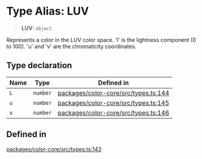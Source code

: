 # Type Alias: LUV

> **LUV**: `object`

Represents a color in the LUV color space.
'l' is the lightness component (0 to 100).
'u' and 'v' are the chromaticity coordinates.

## Type declaration

| Name | Type | Defined in |
| ------ | ------ | ------ |
| `L` | `number` | [packages/color-core/src/types.ts:144](https://github.com/iamlite/color-core-mono-test/blob/d94d70fcd3b8bc32b54a8388048088ead1ff133f/packages/color-core/src/types.ts#L144) |
| `u` | `number` | [packages/color-core/src/types.ts:145](https://github.com/iamlite/color-core-mono-test/blob/d94d70fcd3b8bc32b54a8388048088ead1ff133f/packages/color-core/src/types.ts#L145) |
| `v` | `number` | [packages/color-core/src/types.ts:146](https://github.com/iamlite/color-core-mono-test/blob/d94d70fcd3b8bc32b54a8388048088ead1ff133f/packages/color-core/src/types.ts#L146) |

## Defined in

[packages/color-core/src/types.ts:143](https://github.com/iamlite/color-core-mono-test/blob/d94d70fcd3b8bc32b54a8388048088ead1ff133f/packages/color-core/src/types.ts#L143)
